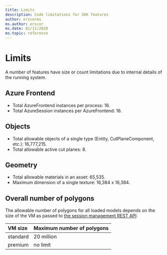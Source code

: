```yaml
---
title: Limits
description: Code limitations for SDK features
author: erscorms
ms.author: erscor
ms.date: 02/11/2020
ms.topic: reference
---
```


# Limits

A number of features have size or count limitations due to internal details of the running system.

## Azure Frontend

* Total AzureFrontend instances per process: 16.
* Total AzureSession instances per AzureFrontend: 16.

## Objects

* Total allowable objects of a single type (Entity, CutPlaneComponent, etc.): 16,777,215.
* Total allowable active cut planes: 8.

## Geometry

* Total allowable materials in an asset: 65,535.
* Maximum dimension of a single texture: 16,384 x 16,384.

## Overall number of polygons

The allowable number of polygons for all loaded models depends on the size of the VM as passed to [the session management REST API](../how-tos/session-rest-api.md#create-a-session):

| VM size | Maximum number of polygons |
|:--------|:------------------|
|standard| 20 million |
|premium| no limit |



